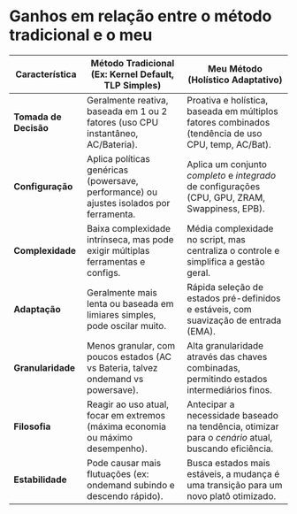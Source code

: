 # Ganhos em relação entre o método tradicional e o meu

| **Característica**    | **Método Tradicional (Ex: Kernel Default, TLP Simples)**                                | **Meu Método (Holístico Adaptativo)**                                                               |
| --------------------- | --------------------------------------------------------------------------------------- | --------------------------------------------------------------------------------------------------- |
| **Tomada de Decisão** | Geralmente reativa, baseada em 1 ou 2 fatores (uso CPU instantâneo, AC/Bateria).        | Proativa e holística, baseada em múltiplos fatores combinados (tendência de uso CPU, temp, AC/Bat). |
| **Configuração**      | Aplica políticas genéricas (powersave, performance) ou ajustes isolados por ferramenta. | Aplica um conjunto _completo_ e _integrado_ de configurações (CPU, GPU, ZRAM, Swappiness, EPB).     |
| **Complexidade**      | Baixa complexidade intrínseca, mas pode exigir múltiplas ferramentas e configs.         | Média complexidade no script, mas centraliza o controle e simplifica a gestão geral.                |
| **Adaptação**         | Geralmente mais lenta ou baseada em limiares simples, pode oscilar muito.               | Rápida seleção de estados pré-definidos e estáveis, com suavização de entrada (EMA).                |
| **Granularidade**     | Menos granular, com poucos estados (AC vs Bateria, talvez ondemand vs powersave).       | Alta granularidade através das chaves combinadas, permitindo estados intermediários finos.          |
| **Filosofia**         | Reagir ao uso atual, focar em extremos (máxima economia ou máximo desempenho).          | Antecipar a necessidade baseado na tendência, otimizar para o _cenário_ atual, buscando eficiência. |
| **Estabilidade**      | Pode causar mais flutuações (ex: ondemand subindo e descendo rápido).                   | Busca estados mais estáveis, a mudança é uma transição para um novo platô otimizado.                |
